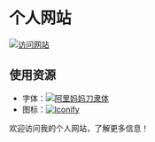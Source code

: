 # 个人网站

[![访问网站](https://img.shields.io/badge/访问-dnzzk2.icu-blue?style=flat-square)](https://dnzzk2.cn)

## 使用资源

- 字体：[![阿里妈妈刀隶体](https://img.shields.io/badge/字体-阿里妈妈刀隶体-orange?style=flat-square)](https://www.iconfont.cn/fonts/detail?spm=a313x.7781069.1998910419.d9df05512&cnid=1ntUmJ7Q4Jhw)
- 图标：[![Iconify](https://img.shields.io/badge/图标-Iconify-green?style=flat-square)](https://iconify.design/)

欢迎访问我的个人网站，了解更多信息！
